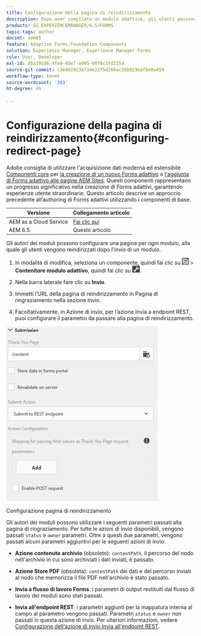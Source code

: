 ```yaml
---
title: Configurazione della pagina di reindirizzamento
description: Dopo aver compilato un modulo adattivo, gli utenti possono essere reindirizzati a una pagina web che gli autori dei moduli possono configurare durante la creazione del modulo.
products: SG_EXPERIENCEMANAGER/6.5/FORMS
topic-tags: author
docset: aem65
feature: Adaptive Forms,Foundation Components
solution: Experience Manager, Experience Manager Forms
role: User, Developer
exl-id: dba191d6-4fe9-40e7-a995-00f0c3fd335d
source-git-commit: c3e9029236734e22f5d266ac26b923eafbe0a459
workflow-type: tm+mt
source-wordcount: '303'
ht-degree: 4%

---
```


# Configurazione della pagina di reindirizzamento{#configuring-redirect-page}

<span class="preview"> Adobe consiglia di utilizzare l&#39;acquisizione dati moderna ed estensibile [Componenti core](https://experienceleague.adobe.com/docs/experience-manager-core-components/using/adaptive-forms/introduction.html?lang=it) per [la creazione di un nuovo Forms adattivo](/help/forms/using/create-an-adaptive-form-core-components.md) o [l&#39;aggiunta di Forms adattivo alle pagine AEM Sites](/help/forms/using/create-or-add-an-adaptive-form-to-aem-sites-page.md). Questi componenti rappresentano un progresso significativo nella creazione di Forms adattivi, garantendo esperienze utente straordinarie. Questo articolo descrive un approccio precedente all’authoring di Forms adattivi utilizzando i componenti di base. </span>

| Versione | Collegamento articolo |
| -------- | ---------------------------- |
| AEM as a Cloud Service | [Fai clic qui](https://experienceleague.adobe.com/docs/experience-manager-cloud-service/content/forms/adaptive-forms-authoring/authoring-adaptive-forms-foundation-components/configure-submit-actions-and-metadata-submission/configuring-redirect-page.html?lang=it) |
| AEM 6.5 | Questo articolo |

Gli autori dei moduli possono configurare una pagina per ogni modulo, alla quale gli utenti vengono reindirizzati dopo l&#39;invio di un modulo.

1. In modalità di modifica, seleziona un componente, quindi fai clic su ![livello campo](assets/field-level.png) > **Contenitore modulo adattivo**, quindi fai clic su ![cmppr](assets/cmppr.png).

1. Nella barra laterale fare clic su **Invio**.

1. Immetti l’URL della pagina di reindirizzamento in Pagina di ringraziamento nella sezione Invio.
1. Facoltativamente, in Azione di invio, per l’azione Invia a endpoint REST, puoi configurare il parametro da passare alla pagina di reindirizzamento.

![Configurazione pagina di reindirizzamento](assets/thank-you-setting-1.png)

Configurazione pagina di reindirizzamento

Gli autori dei moduli possono utilizzare i seguenti parametri passati alla pagina di ringraziamento. Per tutte le azioni di invio disponibili, vengono passati `status` e `owner` parametri. Oltre a questi due parametri, vengono passati alcuni parametri aggiuntivi per le seguenti azioni di invio:

* **Azione contenuto archivio** (obsoleto): `contentPath`, il percorso del nodo nell&#39;archivio in cui sono archiviati i dati inviati, è passato.

* **Azione Store PDF** (obsoleta): `contentPath` dei dati e del percorso inviati al nodo che memorizza il file PDF nell&#39;archivio è stato passato.

* **Invia a flusso di lavoro Forms**: i parametri di output restituiti dal flusso di lavoro dei moduli sono stati passati.

* **Invia all&#39;endpoint REST**: i parametri aggiunti per la mappatura interna al campo al parametro vengono passati. Parametri `status` e `owner` non passati in questa azione di invio. Per ulteriori informazioni, vedere [Configurazione dell&#39;azione di invio Invia all&#39;endpoint REST](../../forms/using/configuring-submit-actions.md).

